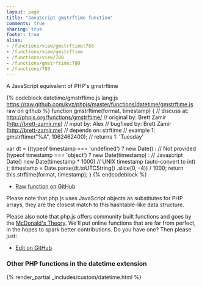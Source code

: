 ```yaml
---
layout: page
title: "JavaScript gmstrftime function"
comments: true
sharing: true
footer: true
alias:
- /functions/view/gmstrftime:780
- /functions/view/gmstrftime
- /functions/view/780
- /functions/gmstrftime:780
- /functions/780
---
```

<!-- Generated by Rakefile:build -->
A JavaScript equivalent of PHP's gmstrftime

{% codeblock datetime/gmstrftime.js lang:js https://raw.github.com/kvz/phpjs/master/functions/datetime/gmstrftime.js raw on github %}
function gmstrftime(format, timestamp) {
  //  discuss at: http://phpjs.org/functions/gmstrftime/
  // original by: Brett Zamir (http://brett-zamir.me)
  //    input by: Alex
  // bugfixed by: Brett Zamir (http://brett-zamir.me)
  //  depends on: strftime
  //   example 1: gmstrftime("%A", 1062462400);
  //   returns 1: 'Tuesday'

  var dt = ((typeof timestamp === 'undefined') ? new Date() : // Not provided
    (typeof timestamp === 'object') ? new Date(timestamp) : // Javascript Date()
    new Date(timestamp * 1000) // UNIX timestamp (auto-convert to int)
  );
  timestamp = Date.parse(dt.toUTCString()
    .slice(0, -4)) / 1000;
  return this.strftime(format, timestamp);
}
{% endcodeblock %}

 - [Raw function on GitHub](https://github.com/kvz/phpjs/blob/master/functions/datetime/gmstrftime.js)

Please note that php.js uses JavaScript objects as substitutes for PHP arrays, they are 
the closest match to this hashtable-like data structure. 

Please also note that php.js offers community built functions and goes by the 
[McDonald's Theory](https://medium.com/what-i-learned-building/9216e1c9da7d). We'll put online 
functions that are far from perfect, in the hopes to spark better contributions. 
Do you have one? Then please just: 

 - [Edit on GitHub](https://github.com/kvz/phpjs/edit/master/functions/datetime/gmstrftime.js)


### Other PHP functions in the datetime extension
{% render_partial _includes/custom/datetime.html %}
